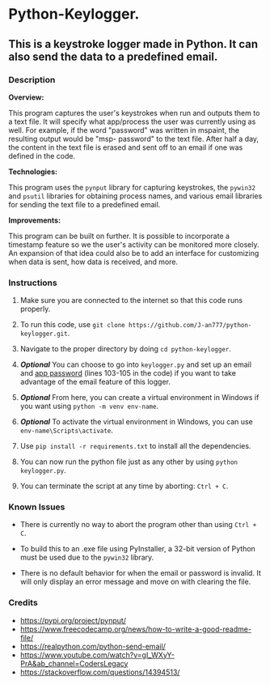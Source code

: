 # Python-Keylogger.

## This is a keystroke logger made in Python. It can also send the data to a predefined email.

### Description

**Overview:**

This program captures the user's keystrokes when run and outputs them to a text file. It will specify what app/process the user was
currently using as well. For example, if the word "password" was written in mspaint, the resulting output would be "msp- password"
to the text file. After half a day, the content in the text file is erased and sent off to an email if one was defined in the code.

**Technologies:**

This program uses the `pynput` library for capturing keystrokes, the `pywin32` and `psutil` libraries for obtaining process names, and various email libraries for sending the text file to a predefined email.

**Improvements:**

This program can be built on further. It is possible to incorporate a timestamp feature so we the user's activity can be monitored more
closely. An expansion of that idea could also be to add an interface for customizing when data is sent, how data is received, and more.

### Instructions

1. Make sure you are connected to the internet so that this code runs properly.

2. To run this code, use `git clone https://github.com/J-an777/python-keylogger.git`.

3. Navigate to the proper directory by doing `cd python-keylogger`.

4. ***Optional*** You can choose to go into `keylogger.py` and set up an email and [app password](https://support.google.com/mail/answer/185833?hl=en-GB#:~:text=Create%20and%20use%20app%20passwords%201%20Go%20to,is%20generated%20on%20your%20device.%208%20Select%20Done) (lines 103-105 in the code) if you want to take advantage of the email feature of this logger.

5. ***Optional*** From here, you can create a virtual environment in Windows if you want using `python -m venv env-name`.

6. ***Optional*** To activate the virtual environment in Windows, you can use `env-name\Scripts\activate`.

7. Use `pip install -r requirements.txt` to install all the dependencies.

8. You can now run the python file just as any other by using `python keylogger.py`.

9. You can terminate the script at any time by aborting: `Ctrl + C`.

### Known Issues

- There is currently no way to abort the program other than using `Ctrl + C`.

- To build this to an .exe file using PyInstaller, a 32-bit version of Python must be used due to the `pywin32` library.

- There is no default behavior for when the email or password is invalid. It will only display an error message and move on with
  clearing the file.

### Credits

- https://pypi.org/project/pynput/
- https://www.freecodecamp.org/news/how-to-write-a-good-readme-file/
- https://realpython.com/python-send-email/
- https://www.youtube.com/watch?v=gI_WXyY-PrA&ab_channel=CodersLegacy
- https://stackoverflow.com/questions/14394513/